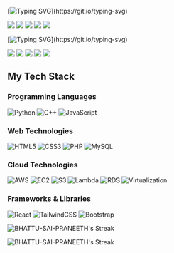 [![Typing SVG](https://readme-typing-svg.herokuapp.com?font=Fira+Code&weight=700&size=25&duration=2000&pause=1000&color=FFFFFF&repeat=false&width=435&lines=Hey+there!;I'm+Sai+Praneeth%F0%9F%91%8B;Nice+to+meet+you...)](https://git.io/typing-svg)

[![](https://img.shields.io/badge/-@saipraneeth-%231DA1F2?style=flat-square&logo=twitter&logoColor=ffffff)](https://x.com/SAIPRANEETH252)
[![](https://img.shields.io/badge/-@bhattusaipraneeth-%23181717?style=flat-square&logo=github&logoColor=ffffff)](https://github.com/Bhattu-Sai-Praneeth)
[![](https://img.shields.io/badge/-Sai%20Praneeth%20Bhattu-%230077B5?style=flat-square&logo=linkedin&logoColor=ffffff)](https://www.linkedin.com/in/saipraneethbhattu/)
[![](https://img.shields.io/badge/-sai_pranee_th_b-%23E4405F?style=flat-square&logo=instagram&logoColor=ffffff)](https://www.instagram.com/sai_pranee_th_b/)
[![](https://img.shields.io/badge/-Portfolio.sai-%230ab9e6?style=flat-square&logo=google-chrome&logoColor=ffffff)](https://bhattu-sai-praneeth.github.io/Portfolio/)


[![Typing SVG](https://readme-typing-svg.herokuapp.com?font=Fira+Code&weight=700&size=25&duration=2000&pause=1000&color=FFFFFF&repeat=false&width=435&lines=Hey+there!;I'm+Sai+Praneeth%F0%9F%91%8B;Nice+to+meet+you...)](https://git.io/typing-svg)

[![](https://img.shields.io/badge/-@saipraneeth-%231DA1F2?style=flat-square&logo=twitter&logoColor=ffffff)](https://x.com/SAIPRANEETH252)
[![](https://img.shields.io/badge/-@bhattusaipraneeth-%23181717?style=flat-square&logo=github&logoColor=ffffff)](https://github.com/Bhattu-Sai-Praneeth)
[![](https://img.shields.io/badge/-Sai%20Praneeth%20Bhattu-%230077B5?style=flat-square&logo=linkedin&logoColor=ffffff)](https://www.linkedin.com/in/saipraneethbhattu/)
[![](https://img.shields.io/badge/-sai_pranee_th_b-%23E4405F?style=flat-square&logo=instagram&logoColor=ffffff)](https://www.instagram.com/sai_pranee_th_b/)
[![](https://img.shields.io/badge/-Portfolio.sai-%230ab9e6?style=flat-square&logo=google-chrome&logoColor=ffffff)](https://bhattu-sai-praneeth.github.io/Portfolio/)


## My Tech Stack
### Programming Languages
![Python](https://img.shields.io/badge/-Python-3776AB?style=flat-square&logo=python&logoColor=ffffff)
![C++](https://img.shields.io/badge/-C++-00599C?style=flat-square&logo=cplusplus&logoColor=ffffff)
![JavaScript](https://img.shields.io/badge/-JavaScript-%23F7DF1C?style=flat-square&logo=javascript&logoColor=000000&labelColor=%23F7DF1C&color=%23FFCE5A)

### Web Technologies
![HTML5](https://img.shields.io/badge/-HTML5-%23E44D27?style=flat-square&logo=html5&logoColor=ffffff)
![CSS3](https://img.shields.io/badge/-CSS3-%231572B6?style=flat-square&logo=css3)
![PHP](https://img.shields.io/badge/-PHP-777BB4?style=flat-square&logo=php&logoColor=ffffff)
![MySQL](https://img.shields.io/badge/-MySQL-4479A1?style=flat-square&logo=mysql&logoColor=ffffff)

### Cloud Technologies
![AWS](https://img.shields.io/badge/-Amazon%20Web%20Services-232F3E?style=flat-square&logo=amazon-aws)
![EC2](https://img.shields.io/badge/-EC2-FF9900?style=flat-square&logo=amazon-ec2&logoColor=ffffff)
![S3](https://img.shields.io/badge/-S3-569A31?style=flat-square&logo=amazon-s3&logoColor=ffffff)
![Lambda](https://img.shields.io/badge/-Lambda-FF9900?style=flat-square&logo=aws-lambda&logoColor=ffffff)
![RDS](https://img.shields.io/badge/-RDS-527FFF?style=flat-square&logo=amazon-rds&logoColor=ffffff)
![Virtualization](https://img.shields.io/badge/-Virtualization-00C7B7?style=flat-square&logo=vmware&logoColor=ffffff)

### Frameworks & Libraries
![React](https://img.shields.io/badge/-React-%23282C34?style=flat-square&logo=react)
![TailwindCSS](https://img.shields.io/badge/-TailwindCSS-%231a202c?style=flat-square&logo=tailwind-css)
![Bootstrap](https://img.shields.io/badge/-Bootstrap-7952B3?style=flat-square&logo=bootstrap&logoColor=ffffff)

![BHATTU-SAI-PRANEETH's Streak](https://github-readme-streak-stats.herokuapp.com?user=BHATTU-SAI-PRANEETH&hide_border=true&background=transparent&ring=FF8C00&fire=FF8C00&currStreakLabel=FF8C00&sideLabels=FFFFFF&sideNums=FFFFFF&currStreakNum=FFFFFF&dates=AAAAAA)






![BHATTU-SAI-PRANEETH's Streak](https://github-readme-streak-stats.herokuapp.com?user=BHATTU-SAI-PRANEETH&hide_border=true&background=transparent&ring=FF8C00&fire=FF8C00&currStreakLabel=FF8C00&sideLabels=FFFFFF&sideNums=FFFFFF&currStreakNum=FFFFFF&dates=AAAAAA)



